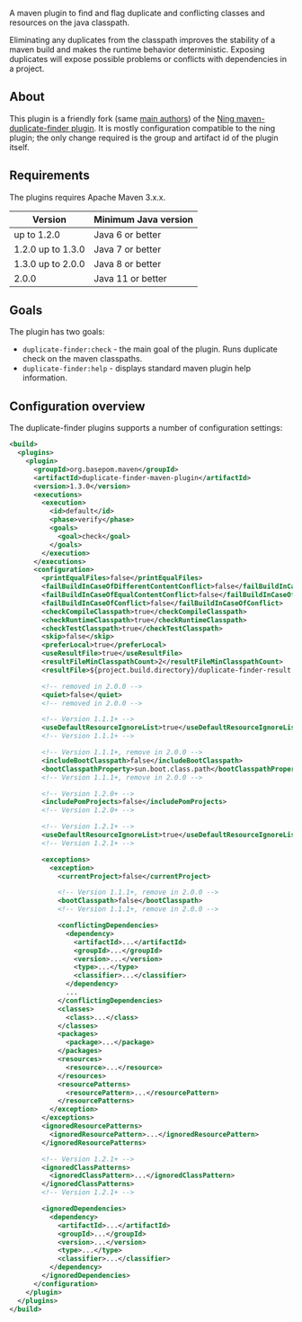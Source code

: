 A maven plugin to find and flag duplicate and conflicting classes and resources on the java classpath.

Eliminating any duplicates from the classpath improves the stability of a maven build and makes the runtime behavior deterministic. Exposing duplicates will expose possible problems or conflicts with dependencies in a project.

## About

This plugin is a friendly fork (same [main authors](https://github.com/basepom/duplicate-finder-maven-plugin/blob/main/NOTICE.txt)) of the [Ning maven-duplicate-finder plugin](https://github.com/ning/maven-duplicate-finder-plugin). It is mostly configuration compatible to the ning plugin; the only change required is the group and artifact id of the plugin itself.

## Requirements

The plugins requires Apache Maven 3.x.x.

| Version           | Minimum Java version |
|-------------------|----------------------|
| up to 1.2.0       | Java 6 or better     |
| 1.2.0 up to 1.3.0 | Java 7 or better     |
| 1.3.0 up to 2.0.0 | Java 8 or better     |
| 2.0.0             | Java 11 or better    |

## Goals

The plugin has two goals:

* `duplicate-finder:check` - the main goal of the plugin. Runs duplicate check on the maven classpaths.
* `duplicate-finder:help` - displays standard maven plugin help information.

## Configuration overview

The duplicate-finder plugins supports a number of configuration settings:

```xml
<build>
  <plugins>
    <plugin>
      <groupId>org.basepom.maven</groupId>
      <artifactId>duplicate-finder-maven-plugin</artifactId>
      <version>1.3.0</version>
      <executions>
        <execution>
          <id>default</id>
          <phase>verify</phase>
          <goals>
            <goal>check</goal>
          </goals>
        </execution>
      </executions>
      <configuration>
        <printEqualFiles>false</printEqualFiles>
        <failBuildInCaseOfDifferentContentConflict>false</failBuildInCaseOfDifferentContentConflict>
        <failBuildInCaseOfEqualContentConflict>false</failBuildInCaseOfEqualContentConflict>
        <failBuildInCaseOfConflict>false</failBuildInCaseOfConflict>
        <checkCompileClasspath>true</checkCompileClasspath>
        <checkRuntimeClasspath>true</checkRuntimeClasspath>
        <checkTestClasspath>true</checkTestClasspath>
        <skip>false</skip>
        <preferLocal>true</preferLocal>
        <useResultFile>true</useResultFile>
        <resultFileMinClasspathCount>2</resultFileMinClasspathCount>
        <resultFile>${project.build.directory}/duplicate-finder-result.xml</resultFile>

        <!-- removed in 2.0.0 -->
        <quiet>false</quiet>
        <!-- removed in 2.0.0 -->

        <!-- Version 1.1.1+ -->
        <useDefaultResourceIgnoreList>true</useDefaultResourceIgnoreList>
        <!-- Version 1.1.1+ -->

        <!-- Version 1.1.1+, remove in 2.0.0 -->
        <includeBootClasspath>false</includeBootClasspath>
        <bootClasspathProperty>sun.boot.class.path</bootClasspathProperty>
        <!-- Version 1.1.1+, remove in 2.0.0 -->

        <!-- Version 1.2.0+ -->
        <includePomProjects>false</includePomProjects>
        <!-- Version 1.2.0+ -->

        <!-- Version 1.2.1+ -->
        <useDefaultResourceIgnoreList>true</useDefaultResourceIgnoreList>
        <!-- Version 1.2.1+ -->

        <exceptions>
          <exception>
            <currentProject>false</currentProject>

            <!-- Version 1.1.1+, remove in 2.0.0 -->
            <bootClasspath>false</bootClasspath>
            <!-- Version 1.1.1+, remove in 2.0.0 -->

            <conflictingDependencies>
              <dependency>
                <artifactId>...</artifactId>
                <groupId>...</groupId>
                <version>...</version>
                <type>...</type>
                <classifier>...</classifier>
              </dependency>
              ...
            </conflictingDependencies>
            <classes>
              <class>...</class>               
            </classes>
            <packages>
              <package>...</package>
            </packages>
            <resources>
              <resource>...</resource>
            </resources>
            <resourcePatterns>
              <resourcePattern>...</resourcePattern>
            </resourcePatterns>
          </exception>
        </exceptions>
        <ignoredResourcePatterns>
          <ignoredResourcePattern>...</ignoredResourcePattern>
        </ignoredResourcePatterns>

        <!-- Version 1.2.1+ -->
        <ignoredClassPatterns>
          <ignoredClassPattern>...</ignoredClassPattern>
        </ignoredClassPatterns>
        <!-- Version 1.2.1+ -->

        <ignoredDependencies>
          <dependency>
            <artifactId>...</artifactId>
            <groupId>...</groupId>
            <version>...</version>
            <type>...</type>
            <classifier>...</classifier>
          </dependency>
        </ignoredDependencies>
      </configuration>
    </plugin>
  </plugins>
</build>
```
